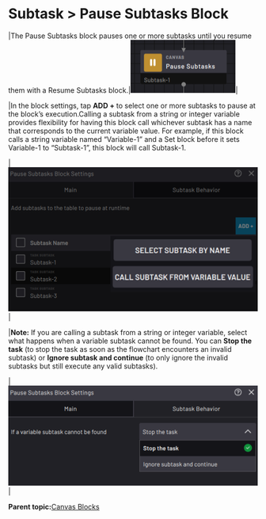 # Subtask \> Pause Subtasks Block

|The Pause Subtasks block pauses one or more subtasks until you resume them with a Resume Subtasks block.|![](../Images/TaskCanvasBlockGlossary/Canvas-PauseSubtasks-Block.png)|

|In the block settings, tap **ADD +** to select one or more subtasks to pause at the block’s execution.Calling a subtask from a string or integer variable provides flexibility for having this block call whichever subtask has a name that corresponds to the current variable value. For example, if this block calls a string variable named “Variable-1” and a Set block before it sets Variable-1 to “Subtask-1”, this block will call Subtask-1.

|![](../Images/TaskCanvasBlockGlossary/Canvas-PauseSubtasks-Settings-Main.png)|

|**Note:** If you are calling a subtask from a string or integer variable, select what happens when a variable subtask cannot be found. You can **Stop the task** \(to stop the task as soon as the flowchart encounters an invalid subtask\) or **Ignore subtask and continue** \(to only ignore the invalid subtasks but still execute any valid subtasks\).

|![](../Images/TaskCanvasBlockGlossary/Canvas-PauseSubtasks-Settings-SubtaskBehavior.png)|

**Parent topic:**[Canvas Blocks](../TaskCanvasBlockGlossary/Canvas-Overview.md)

